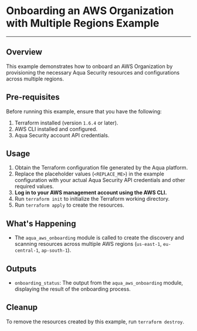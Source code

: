 # Onboarding an AWS Organization with Multiple Regions Example

---

## Overview

This example demonstrates how to onboard an AWS Organization by provisioning the necessary Aqua Security resources and configurations across multiple regions.

## Pre-requisites

Before running this example, ensure that you have the following:

1. Terraform installed (version `1.6.4` or later).
2. AWS CLI installed and configured.
3. Aqua Security account API credentials.

## Usage

1. Obtain the Terraform configuration file generated by the Aqua platform.
2. Replace the placeholder values (`<REPLACE_ME>`) in the example configuration with your actual Aqua Security API credentials and other required values.
3. **Log in to your AWS management account using the AWS CLI.**
4. Run `terraform init` to initialize the Terraform working directory.
5. Run `terraform apply` to create the resources.

## What's Happening

- The `aqua_aws_onboarding` module is called to create the discovery and scanning resources across multiple AWS regions (`us-east-1`, `eu-central-1`, `ap-south-1`).

## Outputs

- `onboarding_status`: The output from the `aqua_aws_onboarding` module, displaying the result of the onboarding process.

## Cleanup

To remove the resources created by this example, run `terraform destroy`.